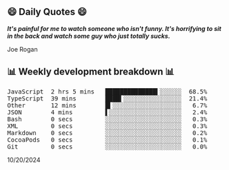 ## 😄 Daily Quotes 😄

_**It's painful for me to watch someone who isn't funny. It's horrifying to sit in the back and watch some guy who just totally sucks.**_

Joe Rogan



## 📊 Weekly development breakdown 📊

<pre>JavaScript  2 hrs 5 mins   ██████████████▍░░░░░░  68.5%
TypeScript  39 mins        ████▍░░░░░░░░░░░░░░░░  21.4%
Other       12 mins        █▍░░░░░░░░░░░░░░░░░░░   6.7%
JSON        4 mins         ▌░░░░░░░░░░░░░░░░░░░░   2.4%
Bash        0 secs         ░░░░░░░░░░░░░░░░░░░░░   0.3%
XML         0 secs         ░░░░░░░░░░░░░░░░░░░░░   0.3%
Markdown    0 secs         ░░░░░░░░░░░░░░░░░░░░░   0.2%
CocoaPods   0 secs         ░░░░░░░░░░░░░░░░░░░░░   0.1%
Git         0 secs         ░░░░░░░░░░░░░░░░░░░░░   0.0%</pre>

10/20/2024